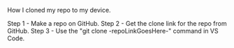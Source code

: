 How I cloned my repo to my device.

Step 1 - Make a repo on GitHub.
Step 2 - Get the clone link for the repo from GitHub.
Step 3 - Use the "git clone -repoLinkGoesHere-" command in VS Code.